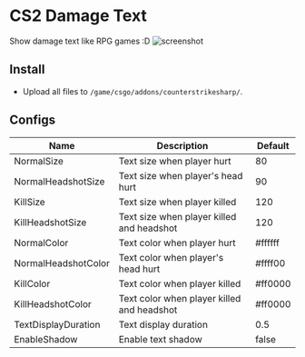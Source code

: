 # CS2 Damage Text
Show damage text like RPG games :D
![screenshot](./screenshot.jpg)

## Install
- Upload all files to `/game/csgo/addons/counterstrikesharp/`.

## Configs
|Name|Description|Default|
|---|---|---|
|NormalSize|Text size when player hurt|80|
|NormalHeadshotSize|Text size when player's head hurt|90|
|KillSize|Text size when player killed|120|
|KillHeadshotSize|Text size when player killed and headshot|120|
|NormalColor|Text color when player hurt|#ffffff|
|NormalHeadshotColor|Text color when player's head hurt|#ffff00|
|KillColor|Text color when player killed|#ff0000|
|KillHeadshotColor|Text color when player killed and headshot|#ff0000|
|TextDisplayDuration|Text display duration|0.5|
|EnableShadow|Enable text shadow|false|
